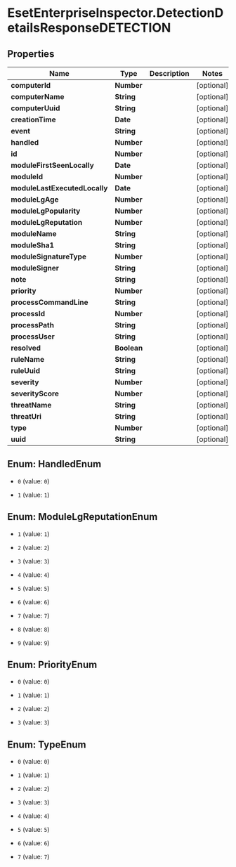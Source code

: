 # EsetEnterpriseInspector.DetectionDetailsResponseDETECTION

## Properties

Name | Type | Description | Notes
------------ | ------------- | ------------- | -------------
**computerId** | **Number** |  | [optional] 
**computerName** | **String** |  | [optional] 
**computerUuid** | **String** |  | [optional] 
**creationTime** | **Date** |  | [optional] 
**event** | **String** |  | [optional] 
**handled** | **Number** |  | [optional] 
**id** | **Number** |  | [optional] 
**moduleFirstSeenLocally** | **Date** |  | [optional] 
**moduleId** | **Number** |  | [optional] 
**moduleLastExecutedLocally** | **Date** |  | [optional] 
**moduleLgAge** | **Number** |  | [optional] 
**moduleLgPopularity** | **Number** |  | [optional] 
**moduleLgReputation** | **Number** |  | [optional] 
**moduleName** | **String** |  | [optional] 
**moduleSha1** | **String** |  | [optional] 
**moduleSignatureType** | **Number** |  | [optional] 
**moduleSigner** | **String** |  | [optional] 
**note** | **String** |  | [optional] 
**priority** | **Number** |  | [optional] 
**processCommandLine** | **String** |  | [optional] 
**processId** | **Number** |  | [optional] 
**processPath** | **String** |  | [optional] 
**processUser** | **String** |  | [optional] 
**resolved** | **Boolean** |  | [optional] 
**ruleName** | **String** |  | [optional] 
**ruleUuid** | **String** |  | [optional] 
**severity** | **Number** |  | [optional] 
**severityScore** | **Number** |  | [optional] 
**threatName** | **String** |  | [optional] 
**threatUri** | **String** |  | [optional] 
**type** | **Number** |  | [optional] 
**uuid** | **String** |  | [optional] 



## Enum: HandledEnum


* `0` (value: `0`)

* `1` (value: `1`)





## Enum: ModuleLgReputationEnum


* `1` (value: `1`)

* `2` (value: `2`)

* `3` (value: `3`)

* `4` (value: `4`)

* `5` (value: `5`)

* `6` (value: `6`)

* `7` (value: `7`)

* `8` (value: `8`)

* `9` (value: `9`)





## Enum: PriorityEnum


* `0` (value: `0`)

* `1` (value: `1`)

* `2` (value: `2`)

* `3` (value: `3`)





## Enum: TypeEnum


* `0` (value: `0`)

* `1` (value: `1`)

* `2` (value: `2`)

* `3` (value: `3`)

* `4` (value: `4`)

* `5` (value: `5`)

* `6` (value: `6`)

* `7` (value: `7`)




